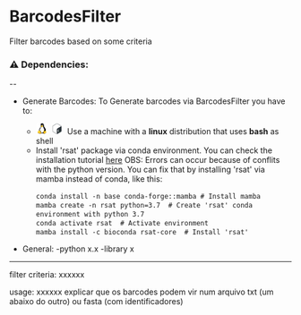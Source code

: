 # BarcodesFilter
 Filter barcodes based on some criteria



### :warning: Dependencies:
--
- Generate Barcodes:
    To Generate barcodes via BarcodesFilter you have to:
    - <img src="https://github.com/devicons/devicon/blob/master/icons/linux/linux-original.svg" title="Linux" alt="Linux" width="20" height="20"/>&nbsp; <img src="https://github.com/devicons/devicon/blob/master/icons/bash/bash-original.svg" title="Bash" alt="Bash" width="20" height="20"/>&nbsp; Use a machine with a **linux** distribution that uses **bash** as shell
    - Install 'rsat' package via conda environment.
        You can check the installation tutorial [here](https://rsa-tools.github.io/installing-RSAT/conda-install-rsat/bioconda-rsat-core.html "RSAT Installation Tutorial") 
        OBS: Errors can occur because of conflits with the python version. You can fix that by installing 'rsat' via mamba instead of conda, like this:
        ```shell
        conda install -n base conda-forge::mamba # Install mamba
        mamba create -n rsat python=3.7  # Create 'rsat' conda environment with python 3.7
        conda activate rsat  # Activate environment
        mamba install -c bioconda rsat-core  # Install 'rsat'
        ```

- General:
    -python x.x
    -library x

---

filter criteria:
xxxxxx

usage:
xxxxxx
explicar que os barcodes podem vir num arquivo txt (um abaixo do outro) ou fasta (com identificadores)
